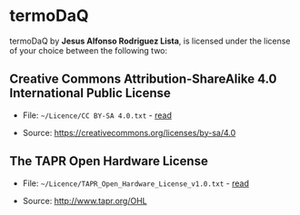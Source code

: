 # termoDaQ

termoDaQ by **Jesus Alfonso Rodriguez Lista**, is licensed under the license of your choice between the following two:

## Creative Commons Attribution-ShareAlike 4.0 International Public License

- File: `~/Licence/CC BY-SA 4.0.txt` - [read]()

- Source: https://creativecommons.org/licenses/by-sa/4.0

## The TAPR Open Hardware License

- File: `~/Licence/TAPR_Open_Hardware_License_v1.0.txt` - [read]()

- Source: http://www.tapr.org/OHL